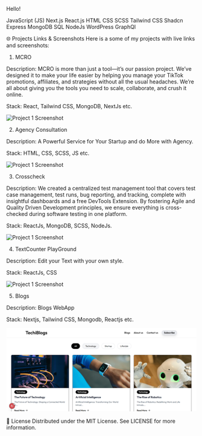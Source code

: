 Hello! 

JavaScript (JS)
Next.js
React.js
HTML
CSS
SCSS
Tailwind CSS
Shadcn
Express
MongoDB
SQL
NodeJs
WordPress 
GraphQl


🌐 Projects Links & Screenshots
Here is a some of my projects with live links and screenshots:

1. MCRO

Description: MCRO is more than just a tool—it’s our passion project. We’ve designed it to make your life easier by helping you manage your TikTok promotions, affiliates, and strategies without all the usual headaches. We’re all about giving you the tools you need to scale, collaborate, and crush it online.


Stack: React, Tailwind CSS, MongoDB, NextJs etc.


![Project 1 Screenshot](./assets/mcroai.PNG)

2. Agency Consultation

Description: A Powerful Service for Your Startup and do More with Agency. 


Stack: HTML, CSS, SCSS, JS etc.


![Project 1 Screenshot](./assets/agency.PNG)


3. Crosscheck

Description: We created a centralized test management tool that covers test case management, test runs, bug reporting, and tracking, complete with insightful dashboards and a free DevTools Extension. By fostering Agile and Quality Driven Development principles, we ensure everything is cross-checked during software testing in one platform.


Stack: ReactJs, MongoDB, SCSS, NodeJs.

![Project 1 Screenshot](./assets/crosscheckbyahmad.PNG)



4. TextCounter PlayGround

Description: Edit your Text with your own style.


Stack: ReactJs, CSS

![Project 1 Screenshot](./assets/textcounter.PNG)


5. Blogs

Description: Blogs WebApp 


Stack: Nextjs, Tailwind CSS, Mongodb, Reactjs etc.

![Project 1 Screenshot](./assets/Techiblogs.PNG)

📝 License
Distributed under the MIT License. See LICENSE for more information.
